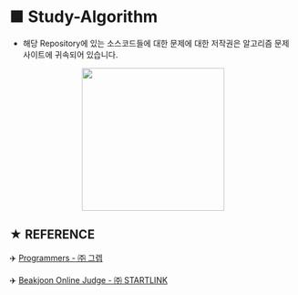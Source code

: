# ■ Study-Algorithm
* 해당 Repository에 있는 소스코드들에 대한 문제에 대한 저작권은 알고리즘 문제 사이트에 귀속되어 있습니다.

<p align="center">
  <img src="https://user-images.githubusercontent.com/20036523/50101184-818d8a00-0265-11e9-9d75-ebb9fa3d0740.png" width="250" height="250" />
</p>

## ★ REFERENCE

:airplane: [Programmers - ㈜ 그렙](https://www.welcomekakao.com/learn/challenges)

:airplane: [Beakjoon Online Judge - ㈜ STARTLINK](https://www.acmicpc.net/)
